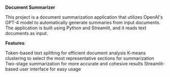 **Document Summarizer**

This project is a document summarization application that utilizes OpenAI's GPT-4 model to automatically generate summaries from input documents. The application is built using Python and Streamlit, and it reads text documents as input.

**Features**:

Token-based text splitting for efficient document analysis
K-means clustering to select the most representative sections for summarization
Two-stage summarization for more accurate and cohesive results
Streamlit-based user interface for easy usage

